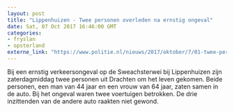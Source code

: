 ```yaml
---
layout: post
title: "Lippenhuizen - Twee personen overleden na ernstig ongeval"
date: Sat, 07 Oct 2017 16:46:00 GMT
categories: 
- fryslan 
- opsterland 
externe_link: "https://www.politie.nl/nieuws/2017/oktober/7/01-twee-personen-overleden-na-ernstig-ongeval.html"
---
```


Bij een ernstig verkeersongeval op de Sweachsterwei bij Lippenhuizen zijn zaterdagmiddag twee personen uit Drachten om het leven gekomen. Beide personen, een man van 44 jaar en een vrouw van 64 jaar, zaten samen in de auto. Bij het ongeval waren twee voertuigen betrokken. De drie inzittenden van de andere auto raakten niet gewond.
